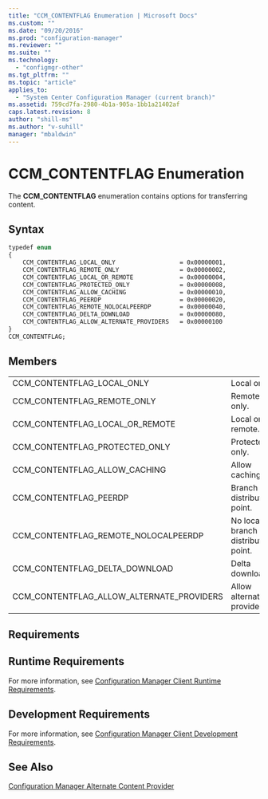 ```yaml
---
title: "CCM_CONTENTFLAG Enumeration | Microsoft Docs"
ms.custom: ""
ms.date: "09/20/2016"
ms.prod: "configuration-manager"
ms.reviewer: ""
ms.suite: ""
ms.technology:
  - "configmgr-other"
ms.tgt_pltfrm: ""
ms.topic: "article"
applies_to:
  - "System Center Configuration Manager (current branch)"
ms.assetid: 759cd7fa-2980-4b1a-905a-1bb1a21402af
caps.latest.revision: 8
author: "shill-ms"
ms.author: "v-suhill"
manager: "mbaldwin"
---
```

# CCM_CONTENTFLAG Enumeration
The **CCM_CONTENTFLAG** enumeration contains options for transferring content.  

## Syntax  

```vb  
typedef enum  
{  
    CCM_CONTENTFLAG_LOCAL_ONLY                  = 0x00000001,   
    CCM_CONTENTFLAG_REMOTE_ONLY                 = 0x00000002,   
    CCM_CONTENTFLAG_LOCAL_OR_REMOTE             = 0x00000004,   
    CCM_CONTENTFLAG_PROTECTED_ONLY              = 0x00000008,   
    CCM_CONTENTFLAG_ALLOW_CACHING               = 0x00000010,   
    CCM_CONTENTFLAG_PEERDP                      = 0x00000020,   
    CCM_CONTENTFLAG_REMOTE_NOLOCALPEERDP        = 0x00000040,   
    CCM_CONTENTFLAG_DELTA_DOWNLOAD              = 0x00000080,   
    CCM_CONTENTFLAG_ALLOW_ALTERNATE_PROVIDERS   = 0x00000100  
}  
CCM_CONTENTFLAG;   
```  

## Members  

|||  
|-|-|  
|CCM_CONTENTFLAG_LOCAL_ONLY|Local only.|  
|CCM_CONTENTFLAG_REMOTE_ONLY|Remote only.|  
|CCM_CONTENTFLAG_LOCAL_OR_REMOTE|Local or remote.|  
|CCM_CONTENTFLAG_PROTECTED_ONLY|Protected only.|  
|CCM_CONTENTFLAG_ALLOW_CACHING|Allow caching.|  
|CCM_CONTENTFLAG_PEERDP|Branch distribution point.|  
|CCM_CONTENTFLAG_REMOTE_NOLOCALPEERDP|No local branch distribution point.|  
|CCM_CONTENTFLAG_DELTA_DOWNLOAD|Delta download.|  
|CCM_CONTENTFLAG_ALLOW_ALTERNATE_PROVIDERS|Allow alternate providers.|  

## Requirements  

## Runtime Requirements  
 For more information, see [Configuration Manager Client Runtime Requirements](../../../../../develop/core/reqs/client-runtime-requirements.md).  

## Development Requirements  
 For more information, see [Configuration Manager Client Development Requirements](../../../../../develop/core/reqs/client-development-requirements.md).  

## See Also  
 [Configuration Manager Alternate Content Provider](../../../../../develop/reference/core/servers/configure/alternate-content-provider-classes.md)
